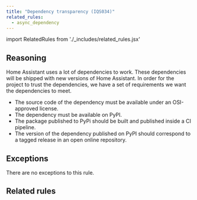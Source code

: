 ```yaml
---
title: "Dependency transparency (IQS034)"
related_rules:
  - async_dependency
---
```

import RelatedRules from './_includes/related_rules.jsx'

## Reasoning

Home Assistant uses a lot of dependencies to work.
These dependencies will be shipped with new versions of Home Assistant.
In order for the project to trust the dependencies, we have a set of requirements we want the dependencies to meet.

- The source code of the dependency must be available under an OSI-approved license.
- The dependency must be available on PyPI.
- The package published to PyPi should be built and published inside a CI pipeline.
- The version of the dependency published on PyPI should correspond to a tagged release in an open online repository.

## Exceptions

There are no exceptions to this rule.

## Related rules

<RelatedRules relatedRules={frontMatter.related_rules}></RelatedRules>